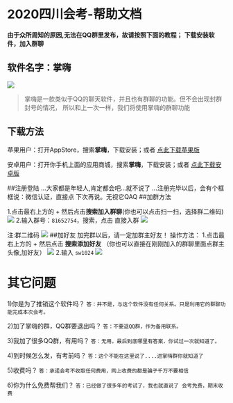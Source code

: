 # 2020四川会考-帮助文档

**由于众所周知的原因,无法在QQ群里发布，故请按照下面的教程；**
**下载安装软件，加入群聊**




## 软件名字：掌嗨
![](../help/1.png)

>掌嗨是一款类似于QQ的聊天软件，并且也有群聊的功能。但不会出现封群封号的情况，
所以和上一次一样，我们将使用掌嗨的群聊功能


## 下载方法
苹果用户：打开AppStore，搜索**掌嗨**，下载安装；或者 [点此下载苹果版](https://itunes.apple.com/cn/app/%E6%8E%8C%E5%97%A8/id1444875770?l=zh&ls=1&mt=8 "点此下载苹果版")

安卓用户：打开你手机上面的应用商城，搜索**掌嗨**，下载安装；或者 [点此下载安卓版](http://a.app.qq.com/o/simple.jsp?pkgname=cn.handhi.im&fromcase=40003 "点此下载安卓版")

##注册登陆
...大家都是年轻人,肯定都会吧...就不说了
...注册完毕以后，会有个框框说：微信认证，直接点 下次再说。无视它QAQ
##加群方法

1.点击最右上方的 + 然后点击**搜索加入群聊**(你也可以点击扫一扫，选择群二维码)
![](../help/2.png)
2.输入群号：`81652754`，搜索，点击 直接入群
![](../help/3.png)

注:群二维码
![](../help/zh.png)
##加好友
加完群以后，请一定加群主好友！
操作方法：
1.点击最右上方的 + 然后点击 **搜索添加好友** （你也可以直接在刚刚加入的群聊里面点群主头像,加好友）
![](../help/4.png)
2.输入 `sw1024`
![](../help/5.png)


# 其它问题
1)你是为了推销这个软件吗？
`答：并不是，与这个软件没有任何关系。只是利用它的群聊功能完成本次会考。`

2)加了掌嗨的群，QQ群要退出吗？
`答：不要退QQ群，作为备用联系。`

3)我加了很多QQ群，有用吗？
`答：无用，最后到底哪里有答案，你试过一次就知道了。`

4)到时候怎么发，有考前吗？
`答：这个不能在这里说了....进掌嗨群你就知道了`

5)收费吗？
`答：承诺会考不收取任何费用，网上收费的都是骗子千万不要相信`

6)你为什么免费帮我们？
`答：已经做了很多年的考试了，我也就直说了 会考免费，期末收费`
